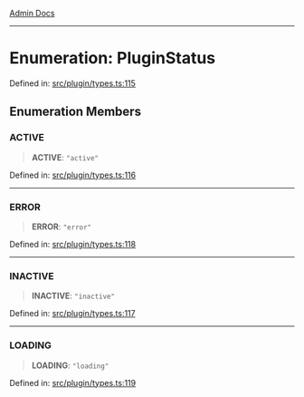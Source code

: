 [Admin Docs](/)

***

# Enumeration: PluginStatus

Defined in: [src/plugin/types.ts:115](https://github.com/Sourya07/talawa-api/blob/4e4298c85a0d2c28affa824f2aab7ec32b5f3ac5/src/plugin/types.ts#L115)

## Enumeration Members

### ACTIVE

> **ACTIVE**: `"active"`

Defined in: [src/plugin/types.ts:116](https://github.com/Sourya07/talawa-api/blob/4e4298c85a0d2c28affa824f2aab7ec32b5f3ac5/src/plugin/types.ts#L116)

***

### ERROR

> **ERROR**: `"error"`

Defined in: [src/plugin/types.ts:118](https://github.com/Sourya07/talawa-api/blob/4e4298c85a0d2c28affa824f2aab7ec32b5f3ac5/src/plugin/types.ts#L118)

***

### INACTIVE

> **INACTIVE**: `"inactive"`

Defined in: [src/plugin/types.ts:117](https://github.com/Sourya07/talawa-api/blob/4e4298c85a0d2c28affa824f2aab7ec32b5f3ac5/src/plugin/types.ts#L117)

***

### LOADING

> **LOADING**: `"loading"`

Defined in: [src/plugin/types.ts:119](https://github.com/Sourya07/talawa-api/blob/4e4298c85a0d2c28affa824f2aab7ec32b5f3ac5/src/plugin/types.ts#L119)
